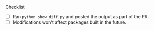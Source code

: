 Checklist
* [ ] Ran `python show_diff.py` and posted the output as part of the PR.
* [ ] Modifications won't affect packages built in the future. <!-- Make sure to add a condition `and record.get("timestamp", 0) < NOW` so your changes only affect packages built in the past. Replace NOW with `python -c "import time; print(f'{time.time():.0f}000')"` -->
